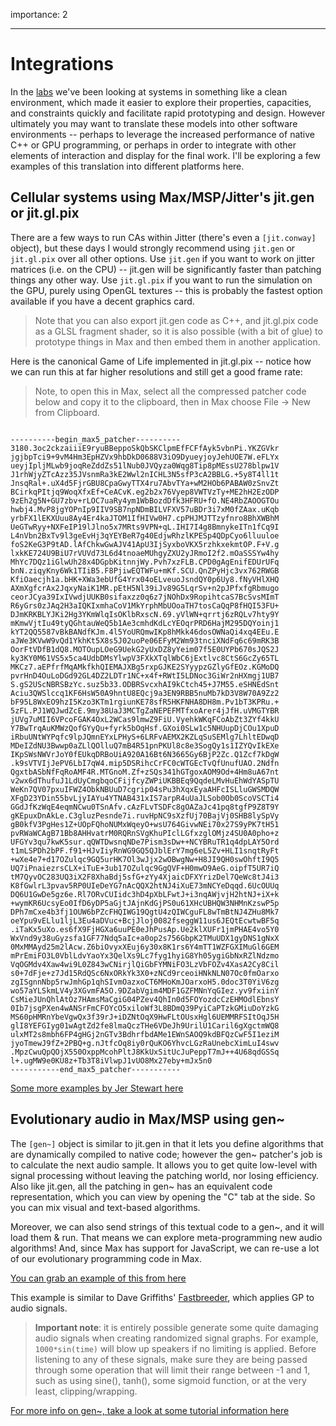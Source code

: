 
importance: 2

---

# Integrations

In the [labs](labs.html) we've been looking at systems in something like a clean environment, which made it easier to explore their properties, capacities, and constraints quickly and facilitate rapid prototyping and design. However ultimately you may want to translate these models into other software environments -- perhaps to leverage the increased performance of native C++ or GPU programming, or perhaps in order to integrate with other elements of interaction and display for the final work. I'll be exploring a few examples of this translation into different platforms here.

## Cellular systems using Max/MSP/Jitter's jit.gen or jit.gl.pix

There are a few ways to run CAs within Jitter (there's even a ```[jit.conway]``` object), but these days I would strongly recommend using ```jit.gen``` or ```jit.gl.pix``` over all other options. Use ```jit.gen``` if you want to work on jitter matrices (i.e. on the CPU) -- jit.gen will be significantly faster than patching things any other way. Use ```jit.gl.pix``` if you want to run the simulation on the GPU, purely using OpenGL textures -- this is probably the fastest option available if you have a decent graphics card.

> Note that you can also export jit.gen code as C++, and jit.gl.pix code as a GLSL fragment shader, so it is also possible (with a bit of glue) to prototype things in Max and then embed them in another application.

Here is the canonical Game of Life implemented in jit.gl.pix -- notice how we can run this at far higher resolutions and still get a good frame rate:

> Note, to open this in Max, select all the compressed patcher code below and copy it to the clipboard, then in Max choose File -> New from Clipboard.

<pre><code>
----------begin_max5_patcher----------
3180.3oc2ckzaiiiE9ryuBBeppoSkQbSKClpmEfFCFfAyk5vbnPi.YKZGVkr
jgjbpTci9+9vM4Hm3EpHZVx9hbDkD0688V3iO9DyueyjoyJehUOE7W.eFLYx
ueyjIpljMLwb9joqReZddZs51lNub0JVQyza0Wqg8Tip8pMEssU278blpw1V
J1rhWjyZTcAzz35JVsnmRa3kE2Wwl2nICHL3N5sfP3cA2BBLG.+5y8T4ll1t
JnsqRal+.uX4d5FjrGBU8CpaGwyTTX4ru7AbvTYa+wM2HOb6PABAW0zSnvZt
BCirkqPItjq9WoqXfxEf+CeACvK.eg2b2x76Vyep8VWTVzTy+ME2hH2EzODP
9zEh2g5N+GU7zbv+rLOC7uaRy4ym1WbBozdDfk3HFRU+fO.NE4RbZAOOGTOu
hwbj4.MvP8jgYOPnIp9IIV9SB7npNDmBILVFXV57uBDr3i7xM0fZAax.uKqb
yrbFX1lEKXUuu8Ay4Er4kaJTOM1IfHIVw0H7.cpPHJMJTTzyfnro8BhXWBhM
UeGTwRyy+NXFeIP19lJlno5x7MRts9VPN+qL.IHI7I4g8BmnykeITn1fCq9I
L4nVbn2BxTv9l3geEvHj3qYEYBeR7g40EdjwRhzlKPESp4QDpCyo6lluuloe
foS2KeG3P9tAD.lAfChkwGwAJV41ApU3IjSyxboVKX5rzhkxekmtOP.F+V.g
lxkKE724U9BiU7rVUVd73L6d4tnoaeMUhgyZXU2yJRmoI2f2.mOaSSSYw4hy
MhYc7DQz1iGlwUh28x4DGpbKitnnjWy.Pvh7xzFLB.CPD0gAgEnifEDUrUFq
bnN.ziqyKny6Wk1TIiB5.F8PjiwEQTWFu+mKf.SCU.QnZPyHjc3vx762RWGB
KfiOaecjh1a.bHK+XWa3ebUfG4Yrx04oELveuoJsndQY0p6Uy8.fNyVHlXHQ
AXmXgfcrAx2JqxyNaiK1MR.pEtH5Nl39iJv89G5LqrSv+n2pJPfxfgRbmugo
ceorJCya39IxIVwdjUUKB0sifaxzz0q6z7jNOhDx9RopihtcaS7BcSvsMImT
R6yGrs0zJAq2H3aIQKIxmhaCoV1MkYrphMbUOoaTH7tosCaQqP8fHQI53FU+
DJmKRKBLYJKi2Hg3YKmWlqIsOKlbRxscN.69.yVlWN+qrrtj6zRQLv7hty9Y
mKmwVjtIu49tyQGhtauWeQ5b1Ae3cmhdKdLcYEOqrPRD6HajM295DQYoinj1
kYT2QQ5587vBkBANdfKJm.4l5YoURQmwIKp8hMkk46dosOWNaQi4xq4EEu.E
aJWe3KVwW9vQd1YkhKt5X8s5J02uoPe06EFyM2Wm93tnciXNdFq6c69mRK3B
OorFtVDfB1dQ8.MOTOupLOeG9UekG2yUxDZ8yYeim07f5E0UYPb670sJQS2J
ky3KY0M61VS5x5ca4UdbDMsYlwpV3FXkXTqlWbC6jExtlvc8CtS6GcZy65TL
MKCz7.aEPfrfMqAMkfkhQIEMAJXBg5rxpGJKE2SYyypzGZlyGfEOz.KGMoDQ
pvrHnD4OuLoDGd92GL4DZ2LDTr1NC+x4f+RWtI5LDNoc3GiWr2nHXmgj1UB7
S.gS2UScNBRSBzYc.suz5b33.ODBRSvcxhAI9kCtch45+J7M55.eSHNEdSnt
Aciu3QWSlccq1KF6HsW50A9hntU8EQcj9a3EN9RBB5nuMb7kD3V8W70A9Zz2
bF95L8WxEO9hzI5Kzo3KTm1rgiunKE78sfR5HKFNHA8DH8m.Pv1bT3KPRu.+
5zFL.PJ1WQJwdZcE.9my38UaJ3MCTgZaNEPEFMTfxoArer4jJfH.uVMGTYBR
jUVg7uMII6VPcoFGAK4OxL2WCas9lmwZ9FiU.VyehkWKqFCoAbZt3ZYf4kkU
Y7BwTrqAuKMWzQofGYyQu+fyrk5bOqHsf.GXoi0SLw1c5NHUupDjCOu1XpuD
iRbuUNtWYPqfc9lpJQmnEYxLPHyS+6LRFvAEMX2KZLqSuSEMlg7LhltEDwqD
MDeIZdNU3Bwwp0aZLlQOlluQ7mB4R51pnPKUl8c8e3SogQy1s1IZYQvIkEXe
IKpSWsNWVrJoY0fEUkqDRBoUiA920A16Bt6N3665Gy6BjP2Zc.Q1Zcf7kDgW
.k9sVTVIjJePV6LbI7qW4.mip5DSRihcCrFC0cWTGEcTvQfUnufUAO.2Ndfn
QgxtbASbNfFqRoAMF4R.MTGnoM.Zf+zSQs341hGTgoxAOM9Od+4Hm8uA67nt
v2wx6dThufuJ1LdUyCmgbqoCFijfcyZWPiUKBBEq9QqdeLMvHuEhWdYASpTU
WeKn7QV07pxuIFWZ4ObkNBUuD7cgrip04sPu3hXqxEyaAHFcISLluGWSMDQW
XFgD23YDin55bvLjyIAYu4YTNAB431xIS7arpR4uUaJLSob0Ob0ScoVSCTi4
GGdJfKzWqE4eqmNCwu0TSnAfv.cAzFLvTSDFc8gOAZaJc41pq8tgfP9Z8T9Y
gKEpuxDnAkLe.C3gluzPesnde7i.ruvHpNC9sXzfUj70BajVj0SHB8lySpVy
gB0kfV3PgHes1Z+UOpFQhoNUMxWqeyO+wsU764GivwNEi70x27S9yPK7tH51
pvRWaWCAgB71Bb8AHHvatrM0RQRnSVgKhuPIclLGfxzglOMjz4SU0A0pho+z
UFGYv3qu7kwK5sur.qQWTDwsnqNDe7Pism3sDw++NCYBRuTR1q4dpLAY5Ord
t1mLSPDh2bPF.f91+HJvIiyRnWG9GQ5QJblErY7mg6eL5Zv+HLI1snqtRyFt
+wXe4e7+d17OZulqc9GQ5urHK7Ol3wJjx2wOBwgNw+H8JI9QH0swOhftI9Q5
UQ7iPnaiezrsCLX+iTuE+3ub17OZulqc9GgQVF+H0mwO9AeG.oipfT5UR7iQ
tM7QyvOC283UQ3iX2F8XhaBdj5sfG+zYy4XjaicDFXYrizDel7QeWc8tJ4i3
K8fGwlrL3pvav5RP0UIeDeYG7nAcQQX2htNJ4iXuE73mNCYeDqqd.6UcOUUq
DQ6U1GwDe5gz6e.Rl7ORvCUIidc3hD4pXbLFwtJ+i3nqAWjvjH2htNJ+iX+k
+wymKR6UcsyEo0IfD6yDP5aGjtJAjnKdGjPS0u61XHcUBHQW3NHMnKzswP5p
DPh7mCxe4b3fj1OUW6bPZcFHQIWG19QgtU4zQIWCguFL8wTmBtNJ4ZHu8Mk7
oeYpu9vELlu1ljL3Eu4aDVuc+BcjJloj0082fseggW11us6JEQtEcwtwBF5q
.iTaKx5uXo.es6fX9FjHGXa6uuPE0eJhPusAp.Ue2klXUFr1jmPHAE4vo5Y0
WxVnd9y38uGyzsfa1GF77Ndq5aIc+a0op2s756GbpK2TMuUDX1gyDNS1gNxX
0MxMMAyd25m2lAcw.Z6biOvyxXEuj6y30x8K1rs6Y4mTT1WZFGXIMuGl6GEM
mPrEmiFO3L0VblLdvYaoYx3QelXs9Lc7fyg1hyiG8Yh05ygiGbNxRZlNdzmo
VqOGMdv4Xaw4wi9L0Z843wCNirjlQiGbFYMNiFO3LzVbFOZv4XasA2Cy8Cil
s0+7dFje+z7Jd15RdQSc6NxORkYk3X0+zNCd9rceoiHNkNLN07Oc0fmOarxo
zgISgnnNbp5rwJmhGp1qhSIvmOazxoCT6MHoKmJOarxoH5.0doc3T0YiV6zg
wo57aYLSkmLV4y3XGvmFA5O.9DZabVgim4MDF1GZFMNnYqGIez.yv9fxiinY
CsMieJUnQhlAtOz7HAmsMaCgiG04PZev4QhIn0d5FOYozdcCzEHMOdlEbnsY
0Ib7jsgPXen4wANSrFmCFOYcO5xiloWf3L8BDmQ39PyiCaPTzkGMiuDoYzkG
MS60pHMRnYbeVgwQx3f39rJ+iDZNtOqX9HwFLtOUsxHgl6UEMMRFSItOqJ5H
glI8YEFGIyg01wAgtZd2fe8lmaQczTHe6VDeJh9UrilU1Caril6gXgctmWQ8
ulxMT2s8mbh6FP4gHGj2nGTv3BdhrfbdAMe1EWnSAOQ9kdBFQzCwF5I1eziM
jyoTmewJ9fZ+2PBQ+g.nJtfcOq8iy0rQuKO6YhvcLGzRaUnebcXimLuI4swv
.MpzCwuQpQOjX550OxppMcohPltJ8KkUxSitUcJuPeppT7mJ++4U68qdGSSq
l+.ugMW9e0KU8z+Tb3T8iVlwpJ1vUO8Mx27eby+mJx5n0
-----------end_max5_patcher-----------
</code></pre>


[Some more examples by Jer Stewart here](http://jerstewart.com/software.html)

## Evolutionary audio in Max/MSP using gen~

The ```[gen~]``` object is similar to jit.gen in that it lets you define algorithms that are dynamically compiled to native code; however the gen~ patcher's job is to calculate the next audio sample. It allows you to get quite low-level with signal processing without leaving the patching world, nor losing efficiency. Also like jit.gen, all the patching in gen~ has an equivalent code representation, which you can view by opening the "C" tab at the side. So you can mix visual and text-based algorithms. 

Moreover, we can also send strings of this textual code to a gen~, and it will load them & run. That means we can explore meta-programming new audio algorithms! And, since Max has support for JavaScript, we can re-use a lot of our evolutionary programming code in Max. 

[You can grab an example of this from here](../code/gen~.fastbreeder.zip)

This example is similar to Dave Griffiths' [Fastbreeder](http://www.pawfal.org/Software/fastbreeder/), which applies GP to audio signals. 

> **Important note**: it is entirely possible generate some quite damaging audio signals when creating randomized signal graphs. For example, ```1000*sin(time)``` will blow up speakers if no limiting is applied. Before listening to any of these signals, make sure they are being passed through some operation that will limit their range between -1 and 1, such as using sine(), tanh(), some sigmoid function, or at the very least, clipping/wrapping.

[For more info on gen~, take a look at some tutorial information here](../gen/index.html)





